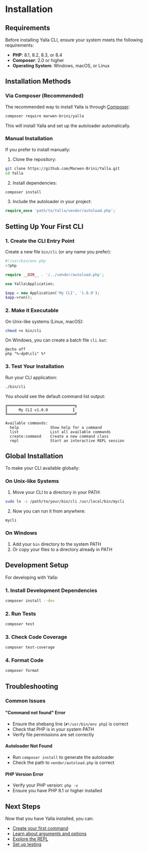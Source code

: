 # Installation

## Requirements

Before installing Yalla CLI, ensure your system meets the following requirements:

- **PHP**: 8.1, 8.2, 8.3, or 8.4
- **Composer**: 2.0 or higher
- **Operating System**: Windows, macOS, or Linux

## Installation Methods

### Via Composer (Recommended)

The recommended way to install Yalla is through [Composer](https://getcomposer.org/):

```bash
composer require marwen-brini/yalla
```

This will install Yalla and set up the autoloader automatically.

### Manual Installation

If you prefer to install manually:

1. Clone the repository:
```bash
git clone https://github.com/Marwen-Brini/Yalla.git
cd Yalla
```

2. Install dependencies:
```bash
composer install
```

3. Include the autoloader in your project:
```php
require_once 'path/to/Yalla/vendor/autoload.php';
```

## Setting Up Your First CLI

### 1. Create the CLI Entry Point

Create a new file `bin/cli` (or any name you prefer):

```php
#!/usr/bin/env php
<?php

require __DIR__ . '/../vendor/autoload.php';

use Yalla\Application;

$app = new Application('My CLI', '1.0.0');
$app->run();
```

### 2. Make it Executable

On Unix-like systems (Linux, macOS):

```bash
chmod +x bin/cli
```

On Windows, you can create a batch file `cli.bat`:

```batch
@echo off
php "%~dp0\cli" %*
```

### 3. Test Your Installation

Run your CLI application:

```bash
./bin/cli
```

You should see the default command list output:

```
╔══════════════════════════════╗
║     My CLI v1.0.0           ║
╚══════════════════════════════╝

Available commands:
  help              Show help for a command
  list              List all available commands
  create:command    Create a new command class
  repl              Start an interactive REPL session
```

## Global Installation

To make your CLI available globally:

### On Unix-like Systems

1. Move your CLI to a directory in your PATH:
```bash
sudo ln -s /path/to/your/bin/cli /usr/local/bin/mycli
```

2. Now you can run it from anywhere:
```bash
mycli
```

### On Windows

1. Add your `bin` directory to the system PATH
2. Or copy your files to a directory already in PATH

## Development Setup

For developing with Yalla:

### 1. Install Development Dependencies

```bash
composer install --dev
```

### 2. Run Tests

```bash
composer test
```

### 3. Check Code Coverage

```bash
composer test-coverage
```

### 4. Format Code

```bash
composer format
```

## Troubleshooting

### Common Issues

#### "Command not found" Error
- Ensure the shebang line (`#!/usr/bin/env php`) is correct
- Check that PHP is in your system PATH
- Verify file permissions are set correctly

#### Autoloader Not Found
- Run `composer install` to generate the autoloader
- Check the path to `vendor/autoload.php` is correct

#### PHP Version Error
- Verify your PHP version: `php -v`
- Ensure you have PHP 8.1 or higher installed

## Next Steps

Now that you have Yalla installed, you can:

- [Create your first command](./commands.md)
- [Learn about arguments and options](./arguments-options.md)
- [Explore the REPL](./repl.md)
- [Set up testing](./testing.md)